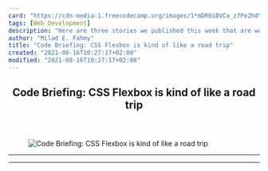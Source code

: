 ```yaml
---
card: "https://cdn-media-1.freecodecamp.org/images/1*mDR0iBVCa_z7PeZhdYZxYQ.jpeg"
tags: [Web Development]
description: "Here are three stories we published this week that are worth "
author: "Milad E. Fahmy"
title: "Code Briefing: CSS Flexbox is kind of like a road trip"
created: "2021-08-16T10:27:17+02:00"
modified: "2021-08-16T10:27:17+02:00"
---
```

<div class="site-wrapper">
<main id="site-main" class="site-main outer">
<div class="inner">
<article class="post-full post tag-web-development tag-design tag-programming tag-tech tag-startup ">
<header class="post-full-header">
<h1 class="post-full-title">Code Briefing: CSS Flexbox is kind of like a road trip</h1>
</header>
<figure class="post-full-image">
<picture>
<source media="(max-width: 700px)" sizes="1px" srcset="data:image/gif;base64,R0lGODlhAQABAIAAAAAAAP///yH5BAEAAAAALAAAAAABAAEAAAIBRAA7 1w">
<source media="(min-width: 701px)" sizes="(max-width: 800px) 400px,
(max-width: 1170px) 700px,
1400px" srcset="https://cdn-media-1.freecodecamp.org/images/1*mDR0iBVCa_z7PeZhdYZxYQ.jpeg 300w,
https://cdn-media-1.freecodecamp.org/images/1*mDR0iBVCa_z7PeZhdYZxYQ.jpeg 600w,
https://cdn-media-1.freecodecamp.org/images/1*mDR0iBVCa_z7PeZhdYZxYQ.jpeg 1000w,
https://cdn-media-1.freecodecamp.org/images/1*mDR0iBVCa_z7PeZhdYZxYQ.jpeg 2000w">
<img onerror="this.style.display='none'" src="https://cdn-media-1.freecodecamp.org/images/1*mDR0iBVCa_z7PeZhdYZxYQ.jpeg" alt="Code Briefing: CSS Flexbox is kind of like a road trip">
</picture>
</figure>
<section class="post-full-content">
<div class="post-content">
</div>
<hr>
<hr>
</section>
</article>
</div>
</main>
</div>
<!-- Google Tag Manager (noscript) -->
<!-- End Google Tag Manager (noscript) -->
